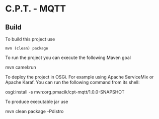 C.P.T. - MQTT
=============

Build
-----
To build this project use

    mvn (clean) package

To run the project you can execute the following Maven goal

   mvn camel:run

To deploy the project in OSGi. For example using Apache ServiceMix
or Apache Karaf. You can run the following command from its shell:

   osgi:install -s mvn:org.pmacik/cpt-mqtt/1.0.0-SNAPSHOT

To produce executable jar use

   mvn clean package -Pdistro